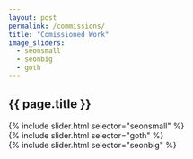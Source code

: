 ```yaml
---
layout: post
permalink: /commissions/
title: "Comissioned Work"
image_sliders:
  - seonsmall
  - seonbig
  - goth
---
```

<section class="section fadeup">

  <div class="col-3-8">
    <h2>{{ page.title }}</h2>
    <div id="slideshow">
    {% include slider.html selector="seonsmall" %}
    </div>
    <div id="slideshow">
    {% include slider.html selector="goth" %}
    </div>
  </div>

  <div class="col-5-8">
    <div id="slideshow">
    {% include slider.html selector="seonbig" %}
    </div>
  </div>

</section>
